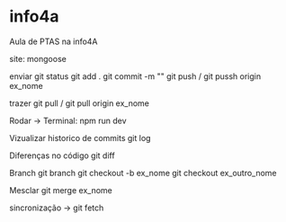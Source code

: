 # info4a
Aula de PTAS na info4A

site: mongoose

enviar
    git status
    git add .
    git commit -m ""
    git push  /  git pussh origin ex_nome

trazer
    git pull  /  git pull origin ex_nome

Rodar -> Terminal: npm run dev

Vizualizar historico de commits
    git log

Diferenças no código
    git diff

Branch
    git branch
    git checkout -b ex_nome
    git checkout ex_outro_nome

Mesclar
    git merge ex_nome

sincronização -> git fetch
